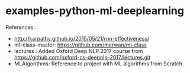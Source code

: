 # examples-python-ml-deeplearning

References:

- http://karpathy.github.io/2015/05/21/rnn-effectiveness/
- ml-class-master: https://github.com/merwan/ml-class
- lectures : Added Oxford Deep NLP 2017 course from https://github.com/oxford-cs-deepnlp-2017/lectures.git
- MLAlgorithms: Reference to project with ML algorithms from Scratch
